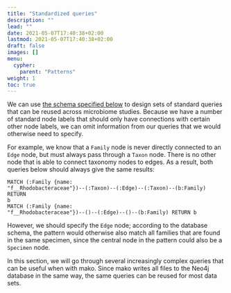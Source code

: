 ```yaml
---
title: "Standardized queries"
description: ""
lead: ""
date: 2021-05-07T17:40:38+02:00
lastmod: 2021-05-07T17:40:38+02:00
draft: false
images: []
menu: 
  cypher:
    parent: "Patterns"
weight: 1
toc: true
---
```


We can use <a href="../../schema/intro">the schema specified below</a> to design sets of standard queries that can be reused across microbiome studies. Because we have a number of standard node labels that should only have connections with certain other node labels, we can omit information from our queries that we would otherwise need to specify. 

For example, we know that a <code>Family</code> node is never directly connected to an <code>Edge</code> node, but must always pass through a <code>Taxon</code> node. There is no other node that is able to connect taxonomy nodes to edges. As a result, both queries below should always give the same results: 

<code>MATCH (:Family {name: "f__Rhodobacteraceae"})--(:Taxon)--(:Edge)--(:Taxon)--(b:Family) RETURN b</code><br>
<code>MATCH (:Family {name: "f__Rhodobacteraceae"})--()--(:Edge)--()--(b:Family) RETURN b</code>

However, we should specify the <code>Edge</code> node; according to the database schema, the pattern would otherwise also match all families that are found in the same specimen, since the central node in the pattern could also be a <code>Specimen</code> node. 

In this section, we will go through several increasingly complex queries that can be useful when with mako. Since mako writes all files to the Neo4j database in the same way, the same queries can be reused for most data sets. 